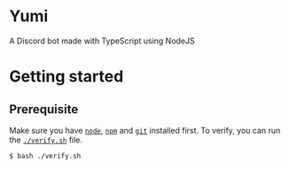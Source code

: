 # Yumi
A Discord bot made with TypeScript using NodeJS

# Getting started
## Prerequisite
Make sure you have [`node`](https://nodejs.org/en/ 'NodeJS'), [`npm`](https://npmjs.org/ 'NPM') and [`git`](https://git-scm.com/ 'Git') installed first.
To verify, you can run the [`./verify.sh`](https://github.com/virtous/Yumi/blob/main/verify.sh 'verify.sh') file.
```sh
$ bash ./verify.sh
```
